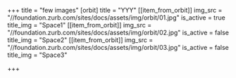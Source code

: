 +++
title = "few images"
[orbit]
title = "YYY"
[[item_from_orbit]]
img_src = "//foundation.zurb.com/sites/docs/assets/img/orbit/01.jpg"
is_active = true
title_img = "Space1"
[[item_from_orbit]]
img_src = "//foundation.zurb.com/sites/docs/assets/img/orbit/02.jpg"
is_active = false
title_img = "Space2"
[[item_from_orbit]]
img_src = "//foundation.zurb.com/sites/docs/assets/img/orbit/03.jpg"
is_active = false
title_img = "Space3"

+++
